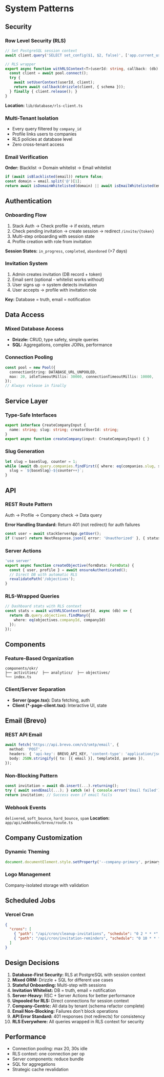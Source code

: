 # System Patterns

## Security

### Row Level Security (RLS)
```typescript
// Set PostgreSQL session context
await client.query('SELECT set_config($1, $2, false)', ['app.current_user_id', userId]);

// RLS wrapper
export async function withRLSContext<T>(userId: string, callback: (db) => Promise<T>) {
  const client = await pool.connect();
  try {
    await setUserContext(userId, client);
    return await callback(drizzle(client, { schema }));
  } finally { client.release(); }
}
```
**Location:** `lib/database/rls-client.ts`

### Multi-Tenant Isolation
- Every query filtered by `company_id`
- Profile links users to companies
- RLS policies at database level
- Zero cross-tenant access

### Email Verification
**Order:** Blacklist → Domain whitelist → Email whitelist
```typescript
if (await isBlacklisted(email)) return false;
const domain = email.split('@')[1];
return await isDomainWhitelisted(domain) || await isEmailWhitelisted(email);
```

## Authentication

### Onboarding Flow
1. Stack Auth → Check profile → if exists, return
2. Check pending invitation → create session → redirect `/invite/{token}`
3. Multi-step onboarding with session state
4. Profile creation with role from invitation

**Session States:** `in_progress`, `completed`, `abandoned` (>7 days)

### Invitation System
1. Admin creates invitation (DB record + token)
2. Email sent (optional - whitelist works without)
3. User signs up → system detects invitation
4. User accepts → profile with invitation role

**Key:** Database = truth, email = notification

## Data Access

### Mixed Database Access
- **Drizzle:** CRUD, type safety, simple queries
- **SQL:** Aggregations, complex JOINs, performance

### Connection Pooling
```typescript
const pool = new Pool({
  connectionString: DATABASE_URL_UNPOOLED,
  max: 20, idleTimeoutMillis: 30000, connectionTimeoutMillis: 10000,
});
// Always release in finally
```

## Service Layer

### Type-Safe Interfaces
```typescript
export interface CreateCompanyInput {
  name: string; slug: string; creatorUserId: string;
}
export async function createCompany(input: CreateCompanyInput) { }
```

### Slug Generation
```typescript
let slug = baseSlug, counter = 1;
while (await db.query.companies.findFirst({ where: eq(companies.slug, slug) })) {
  slug = `${baseSlag}-${counter++}`;
}
```

## API

### REST Route Pattern
Auth → Profile → Company check → Data query

**Error Handling Standard:** Return 401 (not redirect) for auth failures
```typescript
const user = await stackServerApp.getUser();
if (!user) return NextResponse.json({ error: 'Unauthorized' }, { status: 401 });
```

### Server Actions
```typescript
'use server'
export async function createObjective(formData: FormData) {
  const { user, profile } = await ensureAuthenticated();
  // Direct DB with automatic RLS
  revalidatePath('/objectives');
}
```

### RLS-Wrapped Queries
```typescript
// Dashboard stats with RLS context
const stats = await withRLSContext(userId, async (db) => {
  return db.query.objectives.findMany({
    where: eq(objectives.companyId, companyId)
  });
});
```

## Components

### Feature-Based Organization
```
components/okr/
├── activities/  ├── analytics/  ├── objectives/
└── index.ts
```

### Client/Server Separation
- **Server (page.tsx):** Data fetching, auth
- **Client (*-page-client.tsx):** Interactive UI, state

## Email (Brevo)

### REST API Email
```typescript
await fetch('https://api.brevo.com/v3/smtp/email', {
  method: 'POST',
  headers: { 'api-key': BREVO_API_KEY, 'content-type': 'application/json' },
  body: JSON.stringify({ to: [{ email }], templateId, params }),
});
```

### Non-Blocking Pattern
```typescript
const invitation = await db.insert(...).returning();
try { await sendEmail(...); } catch (e) { console.error('Email failed'); }
return invitation; // Success even if email fails
```

### Webhook Events
`delivered`, `soft_bounce`, `hard_bounce`, `spam`
**Location:** `app/api/webhooks/brevo/route.ts`

## Company Customization

### Dynamic Theming
```typescript
document.documentElement.style.setProperty('--company-primary', primaryColor);
```

### Logo Management
Company-isolated storage with validation

## Scheduled Jobs

### Vercel Cron
```json
{
  "crons": [
    { "path": "/api/cron/cleanup-invitations", "schedule": "0 2 * * *" },
    { "path": "/api/cron/invitation-reminders", "schedule": "0 10 * * *" }
  ]
}
```

## Design Decisions

1. **Database-First Security:** RLS at PostgreSQL with session context
2. **Mixed ORM:** Drizzle + SQL for different use cases
3. **Stateful Onboarding:** Multi-step with sessions
4. **Invitation Whitelist:** DB = truth, email = notification
5. **Server-Heavy:** RSC + Server Actions for better performance
6. **Unpooled for RLS:** Direct connections for session context
7. **Company-Centric:** All data by tenant (schema refactor complete)
8. **Email Non-Blocking:** Failures don't block operations
9. **API Error Standard:** 401 responses (not redirects) for consistency
10. **RLS Everywhere:** All queries wrapped in RLS context for security

## Performance

- Connection pooling: max 20, 30s idle
- RLS context: one connection per op
- Server components: reduce bundle
- SQL for aggregations
- Strategic cache revalidation
